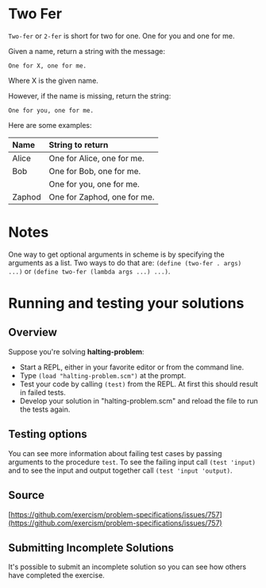 # Two Fer

`Two-fer` or `2-fer` is short for two for one. One for you and one for me.

Given a name, return a string with the message:

```text
One for X, one for me.
```

Where X is the given name.

However, if the name is missing, return the string:

```text
One for you, one for me.
```

Here are some examples:

|Name    |String to return 
|:-------|:------------------
|Alice   |One for Alice, one for me. 
|Bob     |One for Bob, one for me.
|        |One for you, one for me.
|Zaphod  |One for Zaphod, one for me.

# Notes

One way to get optional arguments in scheme is by specifying the arguments as a list\.
Two ways to do that are: `(define (two-fer . args) ...)` or `(define two-fer (lambda args ...) ...)`\.


# Running and testing your solutions

## Overview

Suppose you're solving __halting\-problem__:

* Start a REPL, either in your favorite editor or from the
command line\.
* Type `(load "halting-problem.scm")` at the prompt\.
* Test your code by calling `(test)` from the REPL\. At first this should result in failed tests\.
* Develop your solution in "halting\-problem\.scm" and
reload the file to run the tests again\.

## Testing options

You can see more information about failing test cases by passing
arguments to the procedure `test`\. 
To see the failing input call `(test 'input)` and to see the input and output together call `(test 'input 'output)`\.
## Source

[https://github.com/exercism/problem-specifications/issues/757](https://github.com/exercism/problem-specifications/issues/757)

## Submitting Incomplete Solutions
It's possible to submit an incomplete solution so you can see how others have completed the exercise.
